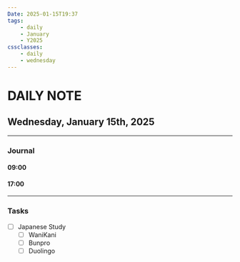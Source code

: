 ```yaml
---
Date: 2025-01-15T19:37
tags:
    - daily
    - January
    - Y2025
cssclasses:
    - daily
    - wednesday
---
```

# DAILY NOTE
## Wednesday, January 15th, 2025
***
### Journal

#### 09:00

#### 17:00

***
### Tasks
- [ ] Japanese Study
    - [ ] WaniKani
    - [ ] Bunpro
    - [ ] Duolingo
